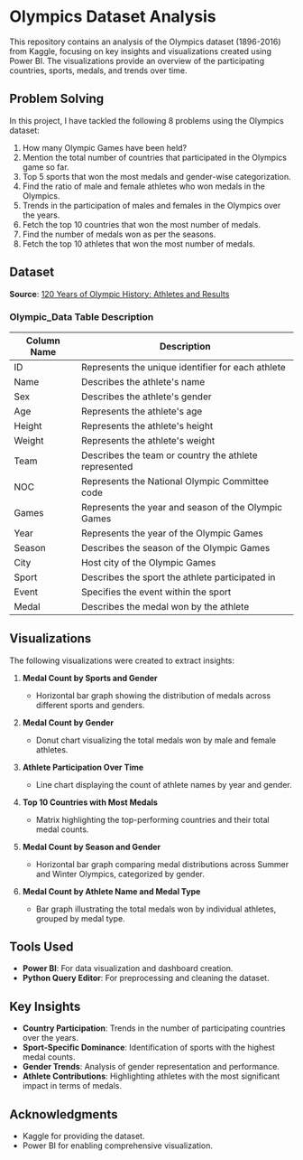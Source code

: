 # Olympics Dataset Analysis

This repository contains an analysis of the Olympics dataset (1896-2016) from Kaggle, focusing on key insights and visualizations created using Power BI. The visualizations provide an overview of the participating countries, sports, medals, and trends over time.

## Problem Solving

In this project, I have tackled the following 8 problems using the Olympics dataset:

1. How many Olympic Games have been held?
2. Mention the total number of countries that participated in the Olympics game so far.
3. Top 5 sports that won the most medals and gender-wise categorization.
4. Find the ratio of male and female athletes who won medals in the Olympics.
5. Trends in the participation of males and females in the Olympics over the years.
6. Fetch the top 10 countries that won the most number of medals.
7. Find the number of medals won as per the seasons.
8. Fetch the top 10 athletes that won the most number of medals.

## Dataset

**Source**: [120 Years of Olympic History: Athletes and Results](https://www.kaggle.com/datasets/heesoo37/120-years-of-olympic-history-athletes-and-results)

### Olympic_Data Table Description

| Column Name      | Description                                      |
|------------------|--------------------------------------------------|
| ID               | Represents the unique identifier for each athlete|
| Name             | Describes the athlete's name                    |
| Sex              | Describes the athlete's gender                  |
| Age              | Represents the athlete's age                    |
| Height           | Represents the athlete's height                 |
| Weight           | Represents the athlete's weight                 |
| Team             | Describes the team or country the athlete represented |
| NOC              | Represents the National Olympic Committee code  |
| Games            | Represents the year and season of the Olympic Games |
| Year             | Represents the year of the Olympic Games        |
| Season           | Describes the season of the Olympic Games       |
| City             | Host city of the Olympic Games                  |
| Sport            | Describes the sport the athlete participated in |
| Event            | Specifies the event within the sport            |
| Medal            | Describes the medal won by the athlete          |

## Visualizations

The following visualizations were created to extract insights:

1. **Medal Count by Sports and Gender**
   - Horizontal bar graph showing the distribution of medals across different sports and genders.

2. **Medal Count by Gender**
   - Donut chart visualizing the total medals won by male and female athletes.

3. **Athlete Participation Over Time**
   - Line chart displaying the count of athlete names by year and gender.

4. **Top 10 Countries with Most Medals**
   - Matrix highlighting the top-performing countries and their total medal counts.

5. **Medal Count by Season and Gender**
   - Horizontal bar graph comparing medal distributions across Summer and Winter Olympics, categorized by gender.

4. **Medal Count by Athlete Name and Medal Type**
   - Bar graph illustrating the total medals won by individual athletes, grouped by medal type.

## Tools Used

- **Power BI**: For data visualization and dashboard creation.
- **Python Query Editor**: For preprocessing and cleaning the dataset.

## Key Insights

- **Country Participation**: Trends in the number of participating countries over the years.
- **Sport-Specific Dominance**: Identification of sports with the highest medal counts.
- **Gender Trends**: Analysis of gender representation and performance.
- **Athlete Contributions**: Highlighting athletes with the most significant impact in terms of medals.

## Acknowledgments

- Kaggle for providing the dataset.
- Power BI for enabling comprehensive visualization.



